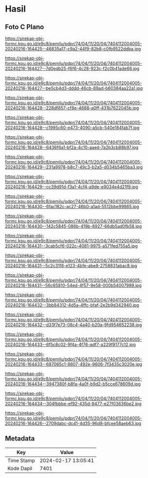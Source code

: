 # Hasil

## Foto C Plano

https://sirekap-obj-formc.kpu.go.id/e9c8/pemilu/pdpr/74/04/11/20/04/7404112004005-20240216-164425--46835a17-c9a2-44f9-82b8-c0fb9522ddba.jpg

https://sirekap-obj-formc.kpu.go.id/e9c8/pemilu/pdpr/74/04/11/20/04/7404112004005-20240216-164427--7d0edb25-f6f6-4c28-923c-f2c0b41ade66.jpg

https://sirekap-obj-formc.kpu.go.id/e9c8/pemilu/pdpr/74/04/11/20/04/7404112004005-20240216-164427--be5cb4d3-dddd-46cb-89ad-b60384aa22a1.jpg

https://sirekap-obj-formc.kpu.go.id/e9c8/pemilu/pdpr/74/04/11/20/04/7404112004005-20240216-164428--228df857-cf8e-4668-a0ff-431b7622045b.jpg

https://sirekap-obj-formc.kpu.go.id/e9c8/pemilu/pdpr/74/04/11/20/04/7404112004005-20240216-164428--c1995c60-e473-4090-a5cb-540e184fab7f.jpg

https://sirekap-obj-formc.kpu.go.id/e9c8/pemilu/pdpr/74/04/11/20/04/7404112004005-20240216-164428--6436f6a1-bf2a-4c10-aaed-7a2b3cb88b97.jpg

https://sirekap-obj-formc.kpu.go.id/e9c8/pemilu/pdpr/74/04/11/20/04/7404112004005-20240216-164429--231a9978-b8c7-49c3-b2a5-d034b5465ba3.jpg

https://sirekap-obj-formc.kpu.go.id/e9c8/pemilu/pdpr/74/04/11/20/04/7404112004005-20240216-164429--cc39d91d-f3a1-4cf4-a9de-e9034e4d21f9.jpg

https://sirekap-obj-formc.kpu.go.id/e9c8/pemilu/pdpr/74/04/11/20/04/7404112004005-20240216-164430--6fac182c-ac27-46b0-a1ad-5512bbe99865.jpg

https://sirekap-obj-formc.kpu.go.id/e9c8/pemilu/pdpr/74/04/11/20/04/7404112004005-20240216-164430--142c5845-086b-419b-8927-66db5ad0fb58.jpg

https://sirekap-obj-formc.kpu.go.id/e9c8/pemilu/pdpr/74/04/11/20/04/7404112004005-20240216-164431--3cab5cf6-022c-4081-9975-a571fed755a5.jpg

https://sirekap-obj-formc.kpu.go.id/e9c8/pemilu/pdpr/74/04/11/20/04/7404112004005-20240216-164431--5c2c31f8-e123-4bfe-abe8-2758831abac8.jpg

https://sirekap-obj-formc.kpu.go.id/e9c8/pemilu/pdpr/74/04/11/20/04/7404112004005-20240216-164431--56c65810-54ed-4f57-9e58-000b54007989.jpg

https://sirekap-obj-formc.kpu.go.id/e9c8/pemilu/pdpr/74/04/11/20/04/7404112004005-20240216-164432--3bb84312-4d5a-4ffc-bfaf-2e2b9d342940.jpg

https://sirekap-obj-formc.kpu.go.id/e9c8/pemilu/pdpr/74/04/11/20/04/7404112004005-20240216-164432--d33f7e73-08c4-4a40-b20a-9fd954652238.jpg

https://sirekap-obj-formc.kpu.go.id/e9c8/pemilu/pdpr/74/04/11/20/04/7404112004005-20240216-164433--6f5c8c02-9f4a-4f76-adf7-a229f9177c12.jpg

https://sirekap-obj-formc.kpu.go.id/e9c8/pemilu/pdpr/74/04/11/20/04/7404112004005-20240216-164433--687065c1-8607-492e-9606-7f3435c3020e.jpg

https://sirekap-obj-formc.kpu.go.id/e9c8/pemilu/pdpr/74/04/11/20/04/7404112004005-20240216-164434--3947380f-b8fa-4a0f-b9d2-b5cce678609d.jpg

https://sirekap-obj-formc.kpu.go.id/e9c8/pemilu/pdpr/74/04/11/20/04/7404112004005-20240216-164434--304fbbbe-ef92-435d-9477-e27f03636be2.jpg

https://sirekap-obj-formc.kpu.go.id/e9c8/pemilu/pdpr/74/04/11/20/04/7404112004005-20240216-164426--2709dabc-dc41-4d35-96d8-bfcee58aeb63.jpg


## Metadata

| Key        | Value               |
| ---------- | ------------------- |
| Time Stamp | 2024-02-17 13:05:41 |
| Kode Dapil | 7401                |



